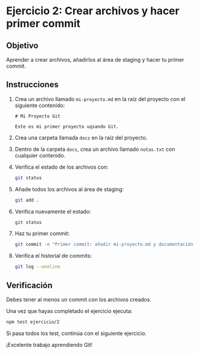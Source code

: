 # Ejercicio 2: Crear archivos y hacer primer commit

## Objetivo
Aprender a crear archivos, añadirlos al área de staging y hacer tu primer commit.

## Instrucciones

1. Crea un archivo llamado `mi-proyecto.md` en la raíz del proyecto con el siguiente contenido:
   ```
   # Mi Proyecto Git
   
   Este es mi primer proyecto uqsando Git.
   ```

2. Crea una carpeta llamada `docs` en la raíz del proyecto.

3. Dentro de la carpeta `docs`, crea un archivo llamado `notas.txt` con cualquier contenido.

4. Verifica el estado de los archivos con:
   ```bash
   git status
   ```

5. Añade todos los archivos al área de staging:
   ```bash
   git add .
   ```

6. Verifica nuevamente el estado:
   ```bash
   git status
   ```

7. Haz tu primer commit:
   ```bash
   git commit -m "Primer commit: añadir mi-proyecto.md y documentación inicial"
   ```

8. Verifica el historial de commits:
   ```bash
   git log --oneline
   ```

## Verificación

Debes tener al menos un commit con los archivos creados.

Una vez que hayas completado el ejercicio ejecuta:
```bash
npm test ejercicio/2
```

Si pasa todos los test, continúa con el siguiente ejercicio.

¡Excelente trabajo aprendiendo Git!
